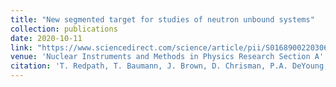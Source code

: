 ```yaml
---
title: "New segmented target for studies of neutron unbound systems"
collection: publications
date: 2020-10-11
link: "https://www.sciencedirect.com/science/article/pii/S016890022030680X"
venue: 'Nuclear Instruments and Methods in Physics Research Section A'
citation: 'T. Redpath, T. Baumann, J. Brown, D. Chrisman, P.A. DeYoung, N. Frank, P. Guèye, A.N. Kuchera, H. Liu, <b>C. F. Persch</b>, S. Stephenson, K. Stiefel, M. Thoennessen, D. Votaw'
---
```

